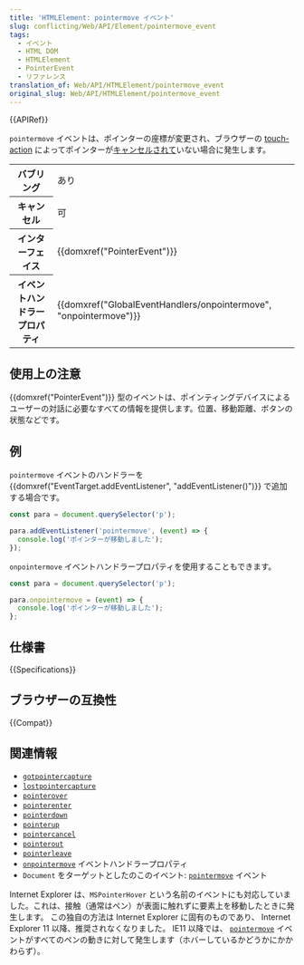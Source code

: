 ```yaml
---
title: 'HTMLElement: pointermove イベント'
slug: conflicting/Web/API/Element/pointermove_event
tags:
  - イベント
  - HTML DOM
  - HTMLElement
  - PointerEvent
  - リファレンス
translation_of: Web/API/HTMLElement/pointermove_event
original_slug: Web/API/HTMLElement/pointermove_event
---
```

{{APIRef}}

`pointermove` イベントは、ポインターの座標が変更され、ブラウザーの [touch-action](/ja/docs/Web/CSS/touch-action) によってポインターが[キャンセルされて](/ja/docs/Web/API/HTMLElement/pointercancel_event)いない場合に発生します。

<table class="properties">
  <tbody>
    <tr>
      <th scope="row">バブリング</th>
      <td>あり</td>
    </tr>
    <tr>
      <th scope="row">キャンセル</th>
      <td>可</td>
    </tr>
    <tr>
      <th scope="row">インターフェイス</th>
      <td>{{domxref("PointerEvent")}}</td>
    </tr>
    <tr>
      <th scope="row">イベントハンドラープロパティ</th>
      <td>
        {{domxref("GlobalEventHandlers/onpointermove", "onpointermove")}}
      </td>
    </tr>
  </tbody>
</table>

## 使用上の注意

{{domxref("PointerEvent")}} 型のイベントは、ポインティングデバイスによるユーザーの対話に必要なすべての情報を提供します。位置、移動距離、ボタンの状態などです。

## 例

`pointermove` イベントのハンドラーを {{domxref("EventTarget.addEventListener", "addEventListener()")}} で追加する場合です。

```js
const para = document.querySelector('p');

para.addEventListener('pointermove', (event) => {
  console.log('ポインターが移動しました');
});
```

`onpointermove` イベントハンドラープロパティを使用することもできます。

```js
const para = document.querySelector('p');

para.onpointermove = (event) => {
  console.log('ポインターが移動しました');
};
```

## 仕様書

{{Specifications}}

## ブラウザーの互換性

{{Compat}}

## 関連情報

- [`gotpointercapture`](/ja/docs/Web/API/HTMLElement/gotpointercapture_event)
- [`lostpointercapture`](/ja/docs/Web/API/HTMLElement/lostpointercapture_event)
- [`pointerover`](/ja/docs/Web/API/HTMLElement/pointerover_event)
- [`pointerenter`](/ja/docs/Web/API/HTMLElement/pointerenter_event)
- [`pointerdown`](/ja/docs/Web/API/HTMLElement/pointerdown_event)
- [`pointerup`](/ja/docs/Web/API/HTMLElement/pointerup_event)
- [`pointercancel`](/ja/docs/Web/API/HTMLElement/pointercancel_event)
- [`pointerout`](/ja/docs/Web/API/HTMLElement/pointerout_event)
- [`pointerleave`](/ja/docs/Web/API/HTMLElement/pointerleave_event)
- [`onpointermove`](/ja/docs/Web/API/GlobalEventHandlers/onpointermove) イベントハンドラープロパティ
- `Document` をターゲットとしたのこのイベント: [`pointermove`](/ja/docs/Web/API/Document/pointermove_event) イベント

Internet Explorer は、`MSPointerHover` という名前のイベントにも対応していました。これは、接触（通常はペン）が表面に触れずに要素上を移動したときに発生します。 この独自の方法は Internet Explorer に固有のものであり、 Internet Explorer 11 以降、推奨されなくなりました。 IE11 以降では、 [`pointermove`](/ja/docs/Web/API/HTMLElement/pointermove_event) イベントがすべてのペンの動きに対して発生します（ホバーしているかどうかにかかわらず）。

